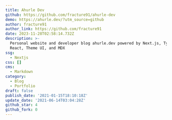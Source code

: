 ```yaml
---
title: Ahurle Dev
github: https://github.com/fracture91/ahurle-dev
demo: https://ahurle.dev/?utm_source=github
author: fracture91
author_link: https://github.com/fracture91
date: 2023-11-28T02:58:14.732Z
description: >-
  Personal website and developer blog ahurle.dev powered by Next.js, TypeScript,
  React, Theme UI, and MDX
ssg:
  - Nextjs
css: []
cms:
  - Markdown
category:
  - Blog
  - Portfolio
draft: false
publish_date: '2021-01-15T18:10:18Z'
update_date: '2021-06-14T03:04:28Z'
github_star: 4
github_fork: 0
---
```

